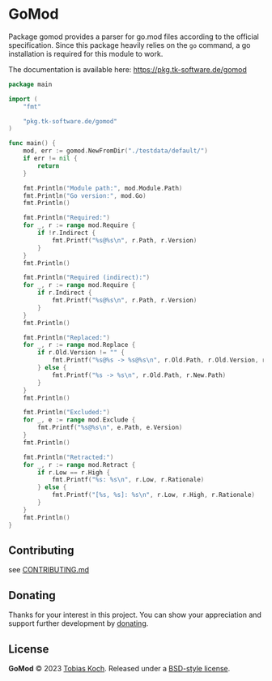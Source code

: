 # GoMod
Package gomod provides a parser for go.mod files according to the official specification.
Since this package heavily relies on the `go` command, a go installation is required for this module to work.

The documentation is available here: https://pkg.tk-software.de/gomod

```go
package main

import (
	"fmt"

	"pkg.tk-software.de/gomod"
)

func main() {
	mod, err := gomod.NewFromDir("./testdata/default/")
	if err != nil {
		return
	}

	fmt.Println("Module path:", mod.Module.Path)
	fmt.Println("Go version:", mod.Go)
	fmt.Println()

	fmt.Println("Required:")
	for _, r := range mod.Require {
		if !r.Indirect {
			fmt.Printf("%s@%s\n", r.Path, r.Version)
		}
	}
	fmt.Println()

	fmt.Println("Required (indirect):")
	for _, r := range mod.Require {
		if r.Indirect {
			fmt.Printf("%s@%s\n", r.Path, r.Version)
		}
	}
	fmt.Println()

	fmt.Println("Replaced:")
	for _, r := range mod.Replace {
		if r.Old.Version != "" {
			fmt.Printf("%s@%s -> %s@%s\n", r.Old.Path, r.Old.Version, r.New.Path, r.New.Version)
		} else {
			fmt.Printf("%s -> %s\n", r.Old.Path, r.New.Path)
		}
	}
	fmt.Println()

	fmt.Println("Excluded:")
	for _, e := range mod.Exclude {
		fmt.Printf("%s@%s\n", e.Path, e.Version)
	}
	fmt.Println()

	fmt.Println("Retracted:")
	for _, r := range mod.Retract {
		if r.Low == r.High {
			fmt.Printf("%s: %s\n", r.Low, r.Rationale)
		} else {
			fmt.Printf("[%s, %s]: %s\n", r.Low, r.High, r.Rationale)
		}
	}
	fmt.Println()
}
```

## Contributing
see [CONTRIBUTING.md](CONTRIBUTING.md)

## Donating
Thanks for your interest in this project. You can show your appreciation and support further development by [donating](https://www.tk-software.de/donate).

## License
**GoMod** © 2023 [Tobias Koch](https://www.tk-software.de). Released under a [BSD-style license](https://gitlab.com/tobiaskoch/gomod/-/blob/main/LICENSE).